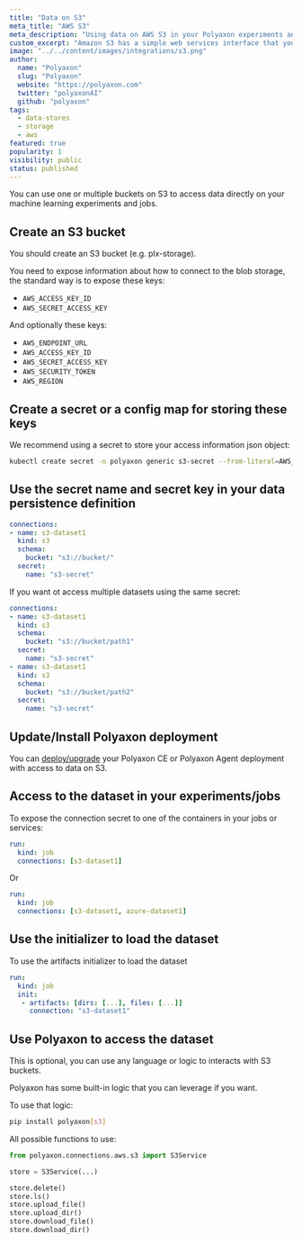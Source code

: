 ```yaml
---
title: "Data on S3"
meta_title: "AWS S3"
meta_description: "Using data on AWS S3 in your Polyaxon experiments and jobs. Polyaxon allows users to connect to one or multiple buckets on S3 to access data directly on your machine learning experiments and jobs."
custom_excerpt: "Amazon S3 has a simple web services interface that you can use to store and retrieve any amount of data, at any time, from anywhere on the web. It gives any developer access to the same highly scalable, reliable, fast, inexpensive data storage infrastructure that Amazon uses to run its own global network of web sites."
image: "../../content/images/integrations/s3.png"
author:
  name: "Polyaxon"
  slug: "Polyaxon"
  website: "https://polyaxon.com"
  twitter: "polyaxonAI"
  github: "polyaxon"
tags:
  - data-stores
  - storage
  - aws
featured: true
popularity: 1
visibility: public
status: published
---
```


You can use one or multiple buckets on S3 to access data directly on your machine learning experiments and jobs.

## Create an S3 bucket

You should create an S3 bucket (e.g. plx-storage).

You need to expose information about how to connect to the blob storage, the standard way is to expose these keys:

 * `AWS_ACCESS_KEY_ID`
 * `AWS_SECRET_ACCESS_KEY`

And optionally these keys:
 * `AWS_ENDPOINT_URL`
 * `AWS_ACCESS_KEY_ID`
 * `AWS_SECRET_ACCESS_KEY`
 * `AWS_SECURITY_TOKEN`
 * `AWS_REGION`

## Create a secret or a config map for storing these keys

We recommend using a secret to store your access information json object:

```bash
kubectl create secret -n polyaxon generic s3-secret --from-literal=AWS_ACCESS_KEY_ID=key-id --from-literal=AWS_SECRET_ACCESS_KEY=hash-key
```

## Use the secret name and secret key in your data persistence definition

```yaml
connections:
- name: s3-dataset1
  kind: s3
  schema:
    bucket: "s3://bucket/"
  secret:
    name: "s3-secret"
```

If you want ot access multiple datasets using the same secret:

```yaml
connections:
- name: s3-dataset1
  kind: s3
  schema:
    bucket: "s3://bucket/path1"
  secret:
    name: "s3-secret"
- name: s3-dataset1
  kind: s3
  schema:
    bucket: "s3://bucket/path2"
  secret:
    name: "s3-secret"
```

## Update/Install Polyaxon deployment

You can [deploy/upgrade](/docs/setup/) your Polyaxon CE or Polyaxon Agent deployment with access to data on S3.

## Access to the dataset in your experiments/jobs

To expose the connection secret to one of the containers in your jobs or services:

```yaml
run:
  kind: job
  connections: [s3-dataset1]
```

Or

```yaml
run:
  kind: job
  connections: [s3-dataset1, azure-dataset1]
```

## Use the initializer to load the dataset

To use the artifacts initializer to load the dataset

```yaml
run:
  kind: job
  init:
   - artifacts: [dirs: [...], files: [...]]
     connection: "s3-dataset1"
```

## Use Polyaxon to access the dataset

This is optional, you can use any language or logic to interacts with S3 buckets.

Polyaxon has some built-in logic that you can leverage if you want.

To use that logic:

```bash
pip install polyaxon[s3]
```

All possible functions to use:

```python
from polyaxon.connections.aws.s3 import S3Service

store = S3Service(...)

store.delete()
store.ls()
store.upload_file()
store.upload_dir()
store.download_file()
store.download_dir()
```
